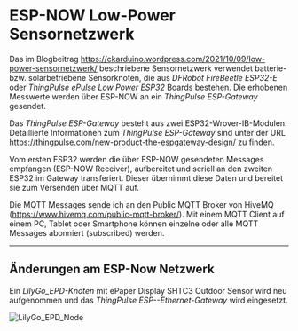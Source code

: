 # ESP-NOW Low-Power Sensornetzwerk

Das im Blogbeitrag https://ckarduino.wordpress.com/2021/10/09/low-power-sensornetzwerk/ beschriebene Sensornetzwerk verwendet batterie- bzw. solarbetriebene Sensorknoten, 
die aus *DFRobot FireBeetle ESP32-E* oder *ThingPulse ePulse Low Power ESP32* Boards bestehen. Die erhobenen Messwerte werden über ESP-NOW an ein *ThingPulse ESP-Gateway* gesendet.

Das *ThingPulse ESP-Gateway* besteht aus zwei ESP32-Wrover-IB-Modulen. Detaillierte Informationen zum *ThingPulse ESP-Gateway* sind unter der URL 
https://thingpulse.com/new-product-the-espgateway-design/ zu finden.

Vom ersten ESP32 werden die über ESP-NOW gesendeten Messages empfangen (ESP-NOW Receiver), aufbereitet und seriell an den zweiten ESP32 im Gateway transferiert. 
Dieser übernimmt diese Daten und bereitet sie zum Versenden über MQTT auf.

Die MQTT Messages sende ich an den Public MQTT Broker von HiveMQ (https://www.hivemq.com/public-mqtt-broker/). Mit einem MQTT Client auf einem PC, Tablet oder Smartphone 
können einzelne oder alle MQTT Messages abonniert (subscribed) werden.

-----------------------------------------------------------------------------------------------------------------------------------------------------------------------------------
## Änderungen am ESP-Now Netzwerk

Ein *LilyGo_EPD-Knoten* mit ePaper Display SHTC3 Outdoor Sensor wird neu aufgenommen und das *ThingPulse ESP--Ethernet-Gateway* wird eingesetzt.

![LilyGo_EPD_Node](https://github.com/ckuehnel/Arduino2023/assets/195788/d019db7e-234d-4724-b52f-f75dd4284a5a)
